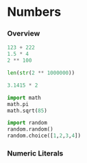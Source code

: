 Numbers
=======

### Overview

```python
123 + 222
1.5 * 4
2 ** 100

len(str(2 ** 1000000))

3.1415 * 2

import math
math.pi
math.sqrt(85)

import random
random.random()
random.choice([1,2,3,4])
```


### Numeric Literals


